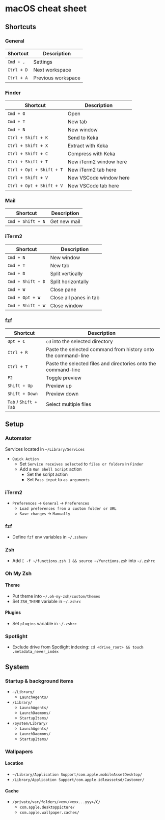 # macOS cheat sheet

## Shortcuts

### General

Shortcut | Description
---------|------------
`Cmd + ,` | Settings
`Ctrl + D` | Next workspace
`Ctrl + A` | Previous workspace

### Finder

Shortcut | Description
---------|------------
`Cmd + O` | Open
`Cmd + T` | New tab
`Cmd + N` | New window
`Ctrl + Shift + K` | Send to Keka
`Ctrl + Shift + X` | Extract with Keka
`Ctrl + Shift + C` | Compress with Keka
`Ctrl + Shift + T` | New iTerm2 window here
`Ctrl + Opt + Shift + T` | New iTerm2 tab here
`Ctrl + Shift + V` | New VSCode window here
`Ctrl + Opt + Shift + V` | New VSCode tab here

### Mail

Shortcut | Description
---------|------------
`Cmd + Shift + N` | Get new mail

### iTerm2

Shortcut | Description
---------|------------
`Cmd + N` | New window
`Cmd + T` | New tab
`Cmd + D` | Split vertically
`Cmd + Shift + D` | Split horizontally
`Cmd + W` | Close pane
`Cmd + Opt + W` | Close all panes in tab
`Cmd + Shift + W` | Close window

### fzf

Shortcut | Description
---------|------------
`Opt + C` | `cd` into the selected directory
`Ctrl + R` | Paste the selected command from history onto the command-line
`Ctrl + T` | Paste the selected files and directories onto the command-line
`F2` | Toggle preview
`Shift + Up` | Preview up
`Shift + Down` | Preview down
`Tab` / `Shift + Tab` | Select multiple files

## Setup

### Automator

Services located in `~/Library/Services`

- `Quick Action`
    - Set `Service receives selected` to `files or folders` in `Finder`
    - Add a `Run Shell Script` action
        - Set the script action
        - Set `Pass input` to `as arguments`

### iTerm2

- `Preferences` -> `General` -> `Preferences`
    - `Load preferences from a custom folder or URL`
    - `Save changes` -> `Manually`

### fzf

- Define `fzf` env variables in `~/.zshenv`

### Zsh

- Add `[ -f ~/functions.zsh ] && source ~/functions.zsh` into `~/.zshrc`

### Oh My Zsh

#### Theme

- Put theme into `~/.oh-my-zsh/custom/themes`
- Set `ZSH_THEME` variable in `~/.zshrc`

#### Plugins

- Set `plugins` variable in `~/.zshrc`

### Spotlight

- Exclude drive from Spotlight indexing: `cd <drive_root> && touch .metadata_never_index`

## System

### Startup & background items

- `~/Library/`
    - `LaunchAgents/`
- `/Library/`
    - `LaunchAgents/`
    - `LaunchDaemons/`
    - `StartupItems/`
- `/System/Library/`
    - `LaunchAgents/`
    - `LaunchDaemons/`
    - `StartupItems/`

### Wallpapers

#### Location

- `~/Library/Application Support/com.apple.mobileAssetDesktop/`
- `/Library/Application Support/com.apple.idleassetsd/Customer/`

#### Cache

- `/private/var/folders/<xx>/<xxx...yyy>/C/`
    - `com.apple.desktoppicture/`
    - `com.apple.wallpaper.caches/`
